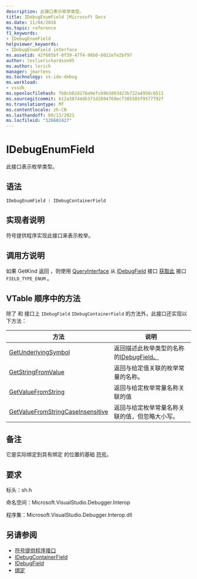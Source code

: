 ```yaml
---
description: 此接口表示枚举类型。
title: IDebugEnumField |Microsoft Docs
ms.date: 11/04/2016
ms.topic: reference
f1_keywords:
- IDebugEnumField
helpviewer_keywords:
- IDebugEnumField interface
ms.assetid: 42f685bf-0f39-47f4-98b0-6022efe2bf97
author: leslierichardson95
ms.author: lerich
manager: jmartens
ms.technology: vs-ide-debug
ms.workload:
- vssdk
ms.openlocfilehash: fb8cb02d178a9efcb9b3d03423b722a4950c6511
ms.sourcegitcommit: b12a38744db371d2894769ecf305585f9577792f
ms.translationtype: MT
ms.contentlocale: zh-CN
ms.lasthandoff: 09/13/2021
ms.locfileid: "126602427"
---
```

# <a name="idebugenumfield"></a>IDebugEnumField
此接口表示枚举类型。

## <a name="syntax"></a>语法

```
IDebugEnumField : IDebugContainerField
```

## <a name="notes-for-implementers"></a>实现者说明
 符号提供程序实现此接口来表示枚举。

## <a name="notes-for-callers"></a>调用方说明
 如果 GetKind 返回 ，则使用 [QueryInterface](/cpp/atl/queryinterface) 从 [IDebugField](../../../extensibility/debugger/reference/idebugfield.md) 接口 [获取此](../../../extensibility/debugger/reference/idebugfield-getkind.md) 接口 `FIELD_TYPE_ENUM` 。

## <a name="methods-in-vtable-order"></a>VTable 顺序中的方法
 除了 和 接口上 `IDebugField` `IDebugContainerField` 的方法外，此接口还实现以下方法：

|方法|说明|
|------------|-----------------|
|[GetUnderlyingSymbol](../../../extensibility/debugger/reference/idebugenumfield-getunderlyingsymbol.md)|返回描述此枚举类型的名称的[IDebugField。](../../../extensibility/debugger/reference/idebugfield.md)|
|[GetStringFromValue](../../../extensibility/debugger/reference/idebugenumfield-getstringfromvalue.md)|返回与给定值关联的枚举常量的名称。|
|[GetValueFromString](../../../extensibility/debugger/reference/idebugenumfield-getvaluefromstring.md)|返回与给定枚举常量名称关联的值|
|[GetValueFromStringCaseInsensitive](../../../extensibility/debugger/reference/idebugenumfield-getvaluefromstringcaseinsensitive.md)|返回与给定枚举常量名称关联的值，但忽略大小写。|

## <a name="remarks"></a>备注
 它是实际绑定到具有绑定 的位置的基础 [符号](../../../extensibility/debugger/reference/idebugbinder-bind.md)。

## <a name="requirements"></a>要求
 标头：sh.h

 命名空间：Microsoft.VisualStudio.Debugger.Interop

 程序集：Microsoft.VisualStudio.Debugger.Interop.dll

## <a name="see-also"></a>另请参阅
- [符号提供程序接口](../../../extensibility/debugger/reference/symbol-provider-interfaces.md)
- [IDebugContainerField](../../../extensibility/debugger/reference/idebugcontainerfield.md)
- [IDebugField](../../../extensibility/debugger/reference/idebugfield.md)
- [绑定](../../../extensibility/debugger/reference/idebugbinder-bind.md)
